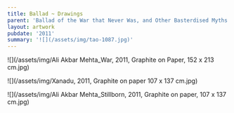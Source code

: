 ```yaml
---
title: Ballad ~ Drawings
parent: 'Ballad of the War that Never Was, and Other Basterdised Myths'
layout: artwork
pubdate: '2011'
summary: '![](/assets/img/tao-1087.jpg)'
---
```

![](/assets/img/Ali Akbar Mehta_War, 2011, Graphite on Paper, 152 x 213 cm.jpg)

![](/assets/img/Xanadu, 2011, Graphite on paper 107 x 137 cm.jpg)

![](/assets/img/Ali Akbar Mehta_Stillborn, 2011, Graphite on paper, 107 x 137 cm.jpg)
